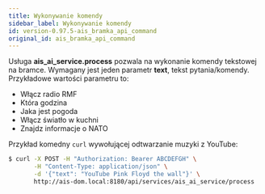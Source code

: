 ```yaml
---
title: Wykonywanie komendy
sidebar_label: Wykonywanie komendy
id: version-0.97.5-ais_bramka_api_command
original_id: ais_bramka_api_command
---
```


Usługa **ais_ai_service.process** pozwala na wykonanie komendy tekstowej na bramce.
Wymagany jest jeden parametr **text**, tekst pytania/komendy. Przykładowe wartości parametru to:
- Włącz radio RMF
- Która godzina
- Jaka jest pogoda
- Włącz światło w kuchni
- Znajdz informacje o NATO


Przykład komedny `curl` wywołującej odtwarzanie muzyki z YouTube:

```bash
$ curl -X POST -H "Authorization: Bearer ABCDEFGH" \
       -H "Content-Type: application/json" \
       -d '{"text": "YouTube Pink Floyd the wall"}' \
       http://ais-dom.local:8180/api/services/ais_ai_service/process
```
